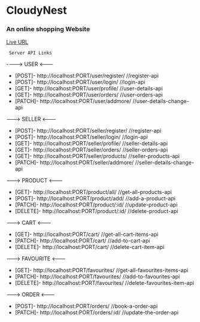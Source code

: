 # CloudyNest
### An online shopping Website

[Live URL](https://cloudynest.vercel.app/)

` Server API Links`


----> USER <---


- [POST]- 	http://localhost:PORT/user/register/  		//register-api
- [POST]- 	http://localhost:PORT/user/login/  			//login-api
- [GET]- 	http://localhost:PORT/user/profile/  		//user-details-api
- [GET]- 	http://localhost:PORT/user/orders/  		//user-orders-api
- [PATCH]- 	http://localhost:PORT/user/addmore/  		//user-details-change-api

---> SELLER <---


- [POST]- 	http://localhost:PORT/seller/register/  	//register-api
- [POST]- 	http://localhost:PORT/seller/login/  		//login-api
- [GET]- 	http://localhost:PORT/seller/profile/  		//seller-details-api
- [GET]- 	http://localhost:PORT/seller/orders/  		//seller-orders-api
- [GET]- 	http://localhost:PORT/seller/products/  	//seller-products-api
- [PATCH]- 	http://localhost:PORT/seller/addmore/  		//seller-details-change-api

---> PRODUCT <---


- [GET]- 	http://localhost:PORT/product/all/  		//get-all-products-api
- [POST]- 	http://localhost:PORT/product/add/  		//add-a-product-api
- [PATCH]- 	http://localhost:PORT/product/:id/			//update-product-api
- [DELETE]- http://localhost:PORT/product/:id/			//delete-product-api

---> CART <---


- [GET]- 	http://localhost:PORT/cart/  				//get-all-cart-items-api
- [PATCH]- 	http://localhost:PORT/cart/					//add-to-cart-api
- [DELETE]- http://localhost:PORT/cart/					//delete-cart-item-api


---> FAVOURITE <---


- [GET]- 	http://localhost:PORT/favourites/  			//get-all-favourites-items-api
- [PATCH]- 	http://localhost:PORT/favourites/			//add-to-favourites-api
- [DELETE]- http://localhost:PORT/favourites/			//delete-favourites-item-api

---> ORDER <---

- [POST]- 	http://localhost:PORT/orders/  				//book-a-order-api
- [PATCH]- 	http://localhost:PORT/orders/:id/			//update-the-order-api

